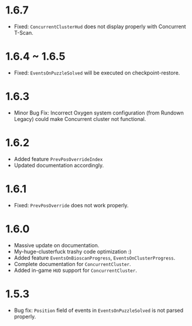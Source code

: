 # 1.6.7
 - Fixed: `ConcurrentClusterHud` does not display properly with Concurrent T-Scan.

# 1.6.4 ~ 1.6.5
 - Fixed: `EventsOnPuzzleSolved` will be executed on checkpoint-restore.

# 1.6.3
 - Minor Bug Fix: Incorrect Oxygen system configuration (from Rundown Legacy) could make Concurrent cluster not functional.

# 1.6.2
 - Added feature `PrevPosOverrideIndex`
 - Updated documentation accordingly.

# 1.6.1
 - Fixed: `PrevPosOverride` does not work properly.

# 1.6.0
 - Massive update on documentation.
 - My-huge-clusterfuck trashy code optimization :)
 - Added feature `EventsOnBioscanProgress`, `EventsOnClusterProgress`.
 - Complete documentation for `ConcurrentCluster`.
 - Added in-game `HUD` support for `ConcurrentCluster`.

# 1.5.3
 - Bug fix: `Position` field of events in `EventsOnPuzzleSolved` is not parsed properly.
